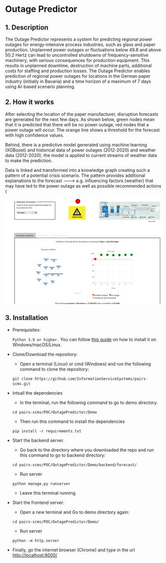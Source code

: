 # Outage Predictor

## 1. Description


<p> 

The Outage Predictor represents a system for predicting regional power outages for energy-intensive process industries, such as glass and paper production. Unplanned power outages or fluctuations below 49.8 and above 50.2 Hertz can lead to uncontrolled shutdowns of frequency-sensitive machinery, with serious consequences for production equipment. This results in unplanned downtime, destruction of machine parts, additional costs for staffing and production losses. The Outage Predictor enables prediction of regional power outages for locations in the German paper industry (initially in Bavaria) and a time horizon of a maximum of 7 days using AI-based scenario planning.
    
</p>


## 2. How it works

<p> 

After selecting the location of the paper manufacturer, disruption forecasts are generated for the next few days. As shown below, green nodes mean that it is predicted that there will be no power outage, red nodes that a power outage will occur. The orange line shows a threshold for the forecast with high confidence values. 

Behind, there is a predictive model generated using machine learning (XGBoost) and historical data of power outages (2012-2020) and weather data (2012-2020); the model is applied to current streams of weather data to make the prediction. 


Data is linked and transformed into a knowledge graph creating such a pattern of a potential crisis scenario. The pattern provides additional explanations to the forecast ---> e.g. influencing factors (weather) that may have led to the power outage as well as possible recommended actions (

!["Demo"](images/demo.png)

<p> 

## 3. Installation 

- Prerequisites:

	```Python 3.9 or higher.``` You can follow [this guide](https://phoenixnap.com/kb/upgrade-python) on how to install it on Windows/macOS/Linux.

- Clone/Download the repository:

	- Open a terminal (Linux) or cmd (Windows) and run the following command to clone the repository:
	```
	git clone https://github.com/InformationServiceSystems/pairs-scms.git
	```

- Intsall the dependencies 

	- In the terminal, run the following command to go to demo directory. 
	```
	cd pairs-scms/POC/OutagePredictor/Demo
	```
	- Then run this command to install the dependencies
	```
	pip install -r requirements.txt
	```

- Start the backend server.

	- Go back to the directory where you downloaded the repo and run this command to go to backend directory:
	```
	cd pairs-scms/POC/OutagePredictor/Demo/backend/forecast/
	```
	- Run server
	```
	python manage.py runserver
	```
	- Leave this terminal running. 

- Start the frontend server:
	- Open a new terminal and Go to demo directory again:
	```
	cd pairs-scms/POC/OutagePredictor/Demo/
	```
	- Run server
	```
	python -m http.server
	```

- Finally, go the internet browser (Chrome) and type in the url <http://localhost:8000/>



